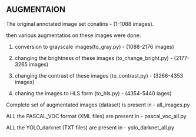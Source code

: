 ## AUGMENTAION 

The original annotated image set conatins - (1-1088 images).

then various augmentatios on these images were done:
  
  1. conversion to grayscale images(to_gray.py) - (1088-2176 images)
  
  2. changing the brightness of these images (to_change_bright.py) - (2177-3265 images)
  
  3. changing the contrast of these images (to_contrast.py) - (3266-4353 images)
  
  4. chaning the images to HLS form (to_hls.py) - (4354-5440 iages)
  
  
  Complete set of augmentated images (dataset) is present in - all_images.py
  
  ALL the PASCAL_VOC format (XML files) are present in - pascal_voc_all.py
  
  ALL the YOLO_darknet (TXT files) are present in - yolo_darknet_all.py
  
  
